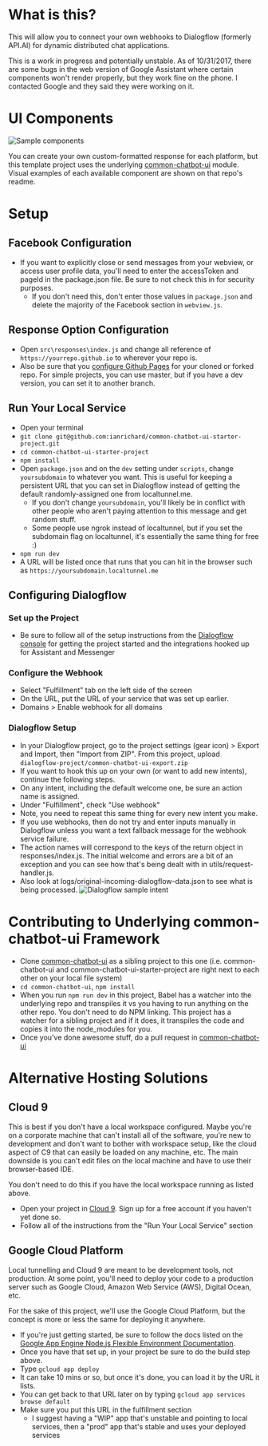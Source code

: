 # What is this?

This will allow you to connect your own webhooks to Dialogflow (formerly API.AI) for dynamic distributed chat applications.

This is a work in progress and potentially unstable. As of 10/31/2017, there are some bugs in the web version of Google Assistant where certain components won't render properly, but they work fine on the phone.  I contacted Google and they said they were working on it.

# UI Components

![Sample components](media/docs/common-chatbot-ui-components.jpg)

You can create your own custom-formatted response for each platform, but this template project uses the underlying [common-chatbot-ui](https://github.com/ianrichard/common-chatbot-ui) module. Visual examples of each available component are shown on that repo's readme.

# Setup

## Facebook Configuration

- If you want to explicitly close or send messages from your webview, or access user profile data, you'll need to enter the accessToken and pageId in the package.json file.  Be sure to not check this in for security purposes.
  - If you don't need this, don't enter those values in `package.json` and delete the majority of the Facebook section in `webview.js`.

## Response Option Configuration

- Open `src\responses\index.js` and change all reference of `https://yourrepo.github.io` to wherever your repo is.
- Also be sure that you [configure Github Pages](https://pages.github.com/) for your cloned or forked repo.  For simple projects, you can use master, but if you have a dev version, you can set it to another branch.


## Run Your Local Service

- Open your terminal
- `git clone git@github.com:ianrichard/common-chatbot-ui-starter-project.git`
- `cd common-chatbot-ui-starter-project`
- `npm install`
- Open `package.json` and on the `dev` setting under `scripts`, change `yoursubdomain` to whatever you want.  This is useful for keeping a persistent URL that you can set in Dialogflow instead of getting the default randomly-assigned one from localtunnel.me.
  - If you don't change `yoursubdomain`, you'll likely be in conflict with other people who aren't paying attention to this message and get random stuff.
  - Some people use ngrok instead of localtunnel, but if you set the subdomain flag on localtunnel, it's essentially the same thing for free :)
- `npm run dev`
- A URL will be listed once that runs that you can hit in the browser such as `https://yoursubdomain.localtunnel.me`

## Configuring Dialogflow

### Set up the Project
- Be sure to follow all of the setup instructions from the [Dialogflow console](http://console.Dialogflow) for getting the project started and the integrations hooked up for Assistant and Messenger

### Configure the Webhook
- Select "Fulfillment" tab on the left side of the screen
- On the URL, put the URL of your service that was set up earlier.
- Domains > Enable webhook for all domains

### Dialogflow Setup

- In your Dialogflow project, go to the project settings (gear icon) > Export and Import, then "Import from ZIP".  From this project, upload `dialogflow-project/common-chatbot-ui-export.zip`
- If you want to hook this up on your own (or want to add new intents), continue the following steps.
- On any intent, including the default welcome one, be sure an action name is assigned.
- Under "Fulfillment", check "Use webhook"
- Note, you need to repeat this same thing for every new intent you make.
- If you use webhooks, then do not try and enter inputs manually in Dialogflow unless you want a text fallback message for the webhook service failure.
- The action names will correspond to the keys of the return object in responses/index.js.  The initial welcome and errors are a bit of an exception and you can see how that's being dealt with in utils/request-handler.js.
- Also look at logs/original-incoming-dialogflow-data.json to see what is being processed.
![Dialogflow sample intent](media/instructions/instructions.jpg "Logo Title Text 1")

# Contributing to Underlying common-chatbot-ui Framework

- Clone [common-chatbot-ui](https://github.com/ianrichard/common-chatbot-ui) as a sibling project to this one (i.e. common-chatbot-ui and common-chatbot-ui-starter-project are right next to each other on your local file system)
- `cd common-chatbot-ui`, `npm install`
- When you run `npm run dev` in this project, Babel has a watcher into the underlying repo and transpiles it vs you having to run anything on the other repo.  You don't need to do NPM linking.  This project has a watcher for a sibling project and if it does, it transpiles the code and copies it into the node_modules for you.
- Once you've done awesome stuff, do a pull request in [common-chatbot-ui](https://github.com/ianrichard/common-chatbot-ui)

# Alternative Hosting Solutions

## Cloud 9

This is best if you don't have a local workspace configured.  Maybe you're on a corporate machine that can't install all of the software, you're new to development and don't want to bother with workspace setup, like the cloud aspect of C9 that can easily be loaded on any machine, etc.  The main downside is you can't edit files on the local machine and have to use their browser-based IDE.

You don't need to do this if you have the local workspace running as listed above.

- Open your project in [Cloud 9](https://c9.io). Sign up for a free account if you haven't yet done so.
- Follow all of the instructions from the "Run Your Local Service" section

## Google Cloud Platform

Local tunnelling and Cloud 9 are meant to be development tools, not production.  At some point, you'll need to deploy your code to a production server such as Google Cloud, Amazon Web Service (AWS), Digital Ocean, etc.

For the sake of this project, we'll use the Google Cloud Platform, but the concept is more or less the same for deploying it anywhere.

- If you're just getting started, be sure to follow the docs listed on the [Google App Engine Node.js Flexible Environment Documentation](https://cloud.google.com/appengine/docs/flexible/nodejs/).
- Once you have that set up, in your project be sure to do the build step above.
- Type `gcloud app deploy`
- It can take 10 mins or so, but once it's done, you can load it by the URL it lists.
- You can get back to that URL later on by typing `gcloud app services browse default`
- Make sure you put this URL in the fulfillment section
  - I suggest having a "WIP" app that's unstable and pointing to local services, then a "prod" app that's stable and uses your deployed services
